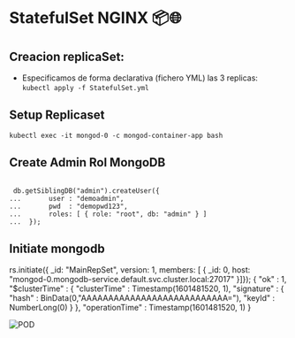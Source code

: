 # StatefulSet NGINX 📦🌐


## Creacion replicaSet:
* Especificamos de forma declarativa (fichero YML) las 3 replicas:
``` kubectl apply -f StatefulSet.yml ```


## Setup Replicaset

``` kubectl exec -it mongod-0 -c mongod-container-app bash ```

## Create Admin Rol MongoDB

```

 db.getSiblingDB("admin").createUser({
...       user : "demoadmin",
...       pwd  : "demopwd123",
...       roles: [ { role: "root", db: "admin" } ]
...  });

```

## Initiate mongodb

rs.initiate({ _id: "MainRepSet", version: 1, 
members: [ 
 { _id: 0, host: "mongod-0.mongodb-service.default.svc.cluster.local:27017" }]});
{
	"ok" : 1,
	"$clusterTime" : {
		"clusterTime" : Timestamp(1601481520, 1),
		"signature" : {
			"hash" : BinData(0,"AAAAAAAAAAAAAAAAAAAAAAAAAAA="),
			"keyId" : NumberLong(0)
		}
	},
	"operationTime" : Timestamp(1601481520, 1)
}


![POD](./imatges/replicaSet.PNG)  


